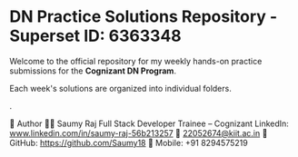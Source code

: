 # DN Practice Solutions Repository - Superset ID: 6363348

Welcome to the official repository for my weekly hands-on practice submissions for the **Cognizant DN Program**.

Each week's solutions are organized into individual folders.

.

👤 Author 🧑‍💼 
Saumy Raj 
Full Stack Developer Trainee – Cognizant 
LinkedIn: www.linkedin.com/in/saumy-raj-56b213257 
📧 22052674@kiit.ac.in 
🔗 GitHub: https://github.com/Saumy18 
📱 Mobile: +91 8294575219

